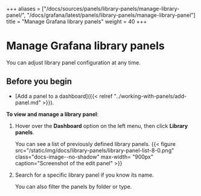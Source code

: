 +++
aliases = ["/docs/sources/panels/library-panels/manage-library-panel/", "/docs/grafana/latest/panels/library-panels/manage-library-panel"]
title = "Manage Grafana library panels"
weight = 40
+++

# Manage Grafana library panels

You can adjust library panel configuration at any time.

## Before you begin

- [Add a panel to a dashboard]({{< relref "../working-with-panels/add-panel.md" >}}).

**To view and manage a library panel**:

1. Hover over the **Dashboard** option on the left menu, then click **Library panels**.

   You can see a list of previously defined library panels.
   {{< figure src="/static/img/docs/library-panels/library-panel-list-8-0.png" class="docs-image--no-shadow" max-width= "900px" caption="Screenshot of the edit panel" >}}

1. Search for a specific library panel if you know its name.

   You can also filter the panels by folder or type.
